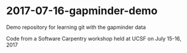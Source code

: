 # 2017-07-16-gapminder-demo
Demo repository for learning git with the gapminder data

Code from a Software Carpentry workshop held at UCSF on July 15-16, 2017
